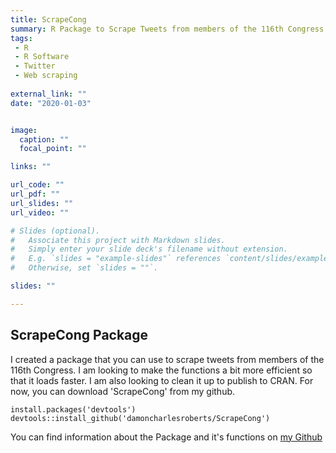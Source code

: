 ```yaml
---
title: ScrapeCong
summary: R Package to Scrape Tweets from members of the 116th Congress
tags:
 - R
 - R Software
 - Twitter
 - Web scraping
  
external_link: ""
date: "2020-01-03"


image: 
  caption: ""
  focal_point: ""

links: ""

url_code: ""
url_pdf: ""
url_slides: ""
url_video: ""

# Slides (optional).
#   Associate this project with Markdown slides.
#   Simply enter your slide deck's filename without extension.
#   E.g. `slides = "example-slides"` references `content/slides/example-slides.md`.
#   Otherwise, set `slides = ""`.

slides: ""

---
```


## ScrapeCong Package

I created a package that you can use to scrape tweets from members of the 116th Congress. I am looking to make the functions a bit more efficient so that it loads faster. I am also looking to clean it up to publish to CRAN. For now, you can download 'ScrapeCong' from my github. 

```{r install}
install.packages('devtools')
devtools::install_github('damoncharlesroberts/ScrapeCong')
```
You can find information about the Package and it's functions on [my Github](https://github.com/DamonCharlesRoberts/ScrapeCong)
